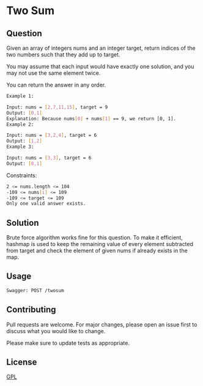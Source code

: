 # Two Sum
## Question
Given an array of integers nums and an integer target, return indices of the two numbers such that they add up to target.

You may assume that each input would have exactly one solution, and you may not use the same element twice.

You can return the answer in any order.
```bash
Example 1:

Input: nums = [2,7,11,15], target = 9
Output: [0,1]
Explanation: Because nums[0] + nums[1] == 9, we return [0, 1].
Example 2:

Input: nums = [3,2,4], target = 6
Output: [1,2]
Example 3:

Input: nums = [3,3], target = 6
Output: [0,1]
```

Constraints:
```bash
2 <= nums.length <= 104
-109 <= nums[i] <= 109
-109 <= target <= 109
Only one valid answer exists.
```
## Solution

Brute force algorithm works fine for this question. To make it efficient, hashmap is used to keep the remaining value of every element subtracted from target and check the element of given nums if already exists in the map. 


## Usage

```bash
Swagger: POST /twosum
```

## Contributing
Pull requests are welcome. For major changes, please open an issue first to discuss what you would like to change.

Please make sure to update tests as appropriate.

## License
[GPL](https://choosealicense.com/licenses/agpl-3.0/)